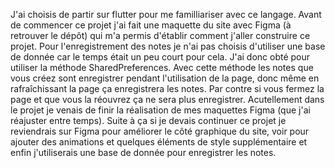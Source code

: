 J'ai choisis de partir sur flutter pour me familliariser avec ce langage.
Avant de commencer ce projet j'ai fait une maquette du site avec Figma (à retrouver le dépôt) qui m'a permis d'établir comment j'aller construire ce projet.
Pour l'enregistrement des notes je n'ai pas choisis d'utiliser une base de donnée car le temps était un peu court pour cela. J'ai donc obté pour utiliser la méthode SharedPreferences. Avec cette méthode les notes que vous créez sont enregistrer pendant l'utilisation de la page, donc même en rafraîchissant la page ça enregistrera les notes. Par contre si vous fermez la page et que vous la réouvrez ça ne sera plus enregistrer.
Acutellement dans le projet je venais de finir la réalisation de mes maquettes Figma (que j'ai réajuster entre temps). Suite à ça si je devais continuer ce projet je reviendrais sur Figma pour améliorer le côté graphique du site, voir pour ajouter des animations et quelques éléments de style supplémentaire et enfin j'utiliserais une base de donnée pour enregistrer les notes.